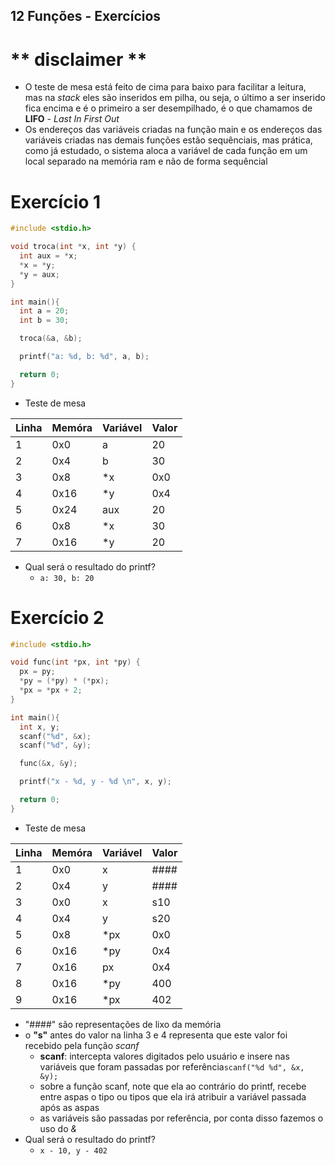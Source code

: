 ## 12 Funções - Exercícios

# ** disclaimer **

- O teste de mesa está feito de cima para baixo para facilitar a leitura, mas na _stack_ eles são inseridos em pilha, ou seja, o último a ser inserido fica encima e é o primeiro a ser desempilhado, é o que chamamos de **LIFO** - _Last In First Out_
- Os endereços das variáveis criadas na função main e os endereços das variáveis criadas nas demais funções estão sequênciais, mas prática, como já estudado, o sistema aloca a variável de cada função em um local separado na memória ram e não de forma sequêncial

# Exercício 1

```c
#include <stdio.h>

void troca(int *x, int *y) {
  int aux = *x;
  *x = *y;
  *y = aux;
}

int main(){
  int a = 20;
  int b = 30;

  troca(&a, &b);

  printf("a: %d, b: %d", a, b);

  return 0;
}

```

- Teste de mesa

| Linha | Memóra | Variável | Valor |
| ----- | ------ | -------- | ----- |
| 1     | 0x0    | a        | 20    |
| 2     | 0x4    | b        | 30    |
| 3     | 0x8    | \*x      | 0x0   |
| 4     | 0x16   | \*y      | 0x4   |
| 5     | 0x24   | aux      | 20    |
| 6     | 0x8    | \*x      | 30    |
| 7     | 0x16   | \*y      | 20    |

- Qual será o resultado do printf?
  - `a: 30, b: 20`

# Exercício 2

```c
#include <stdio.h>

void func(int *px, int *py) {
  px = py;
  *py = (*py) * (*px);
  *px = *px + 2;
}

int main(){
  int x, y;
  scanf("%d", &x);
  scanf("%d", &y);

  func(&x, &y);

  printf("x - %d, y - %d \n", x, y);

  return 0;
}

```

- Teste de mesa

| Linha | Memóra | Variável | Valor |
| ----- | ------ | -------- | ----- |
| 1     | 0x0    | x        | ####  |
| 2     | 0x4    | y        | ####  |
| 3     | 0x0    | x        | s10   |
| 4     | 0x4    | y        | s20   |
| 5     | 0x8    | \*px     | 0x0   |
| 6     | 0x16   | \*py     | 0x4   |
| 7     | 0x16   | px       | 0x4   |
| 8     | 0x16   | \*py     | 400   |
| 9     | 0x16   | \*px     | 402   |

- "####" são representações de lixo da memória
- o **"s"** antes do valor na linha 3 e 4 representa que este valor foi recebido pela função _scanf_
  - **scanf**: intercepta valores digitados pelo usuário e insere nas variáveis que foram passadas por referência`scanf("%d %d", &x, &y);`
  - sobre a função scanf, note que ela ao contrário do printf, recebe entre aspas o tipo ou tipos que ela irá atribuir a variável passada após as aspas
  - as variáveis são passadas por referência, por conta disso fazemos o uso do _&_
- Qual será o resultado do printf?
  - `x - 10, y - 402`
